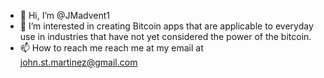 - 👋 Hi, I’m @JMadvent1
- 👀 I’m interested in creating Bitcoin apps that are applicable to everyday use in industries that have not yet considered the power of the bitcoin.
- 📫 How to reach me reach me at my email at john.st.martinez@gmail.com

<!---
JMadvent1/JMadvent1 is a ✨ special ✨ repository because its `README.md` (this file) appears on your GitHub profile.
You can click the Preview link to take a look at your changes.
--->
